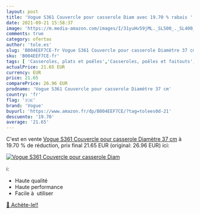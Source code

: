 ```yaml
---
layout: post
title: 'Vogue S361 Couvercle pour casserole Diam avec 19.70 % rabais '
date: 2021-09-21 15:58:37
image: 'https://m.media-amazon.com/images/I/31yuHv59jML._SL500_._SL400_.jpg'
comments: true
category: ofertas
author: 'tole.es'
slug: 'B004EEF7CE-fr Vogue S361 Couvercle pour casserole Diamètre 37 cm'
sku: 'B004EEF7CE-fr'
tags: [ 'Casseroles, plats et poêles','Casseroles, poêles et faitouts','Couvercles pour casseroles et poêles','Couvercles pour marmites','Cuisine et Maison','Marmites','Moules à pâtisserie','Pâtisserie','vogue', ]
actualPrice: 21.65 EUR
currency: EUR
price: 21.65
comparePrice: 26.96 EUR
prodname: 'Vogue S361 Couvercle pour casserole Diamètre 37 cm'
country: 'fr'
flag: '🇫🇷'
brand: 'Vogue'
buyurl: 'https://www.amazon.fr/dp/B004EEF7CE/?tag=tolees0d-21'
descuento: '19.70'
average: '21.65'
---
```


C'est en vente [Vogue S361 Couvercle pour casserole Diamètre 37 cm](https://www.amazon.fr/dp/B004EEF7CE/?tag=tolees0d-21)  à  19.70 % de réduction, prix final  21.65 EUR (original: 26.96 EUR) ici:

[![Vogue S361 Couvercle pour casserole Diam](https://m.media-amazon.com/images/I/31yuHv59jML._SL500_._SL400_.jpg)](https://www.amazon.fr/dp/B004EEF7CE/?tag=tolees0d-21)

ℹ️:

- Haute qualité
- Haute performance
- Facile à  utiliser

[🛒 Achète-le!!](https://www.amazon.fr/dp/B004EEF7CE/?tag=tolees0d-21)

